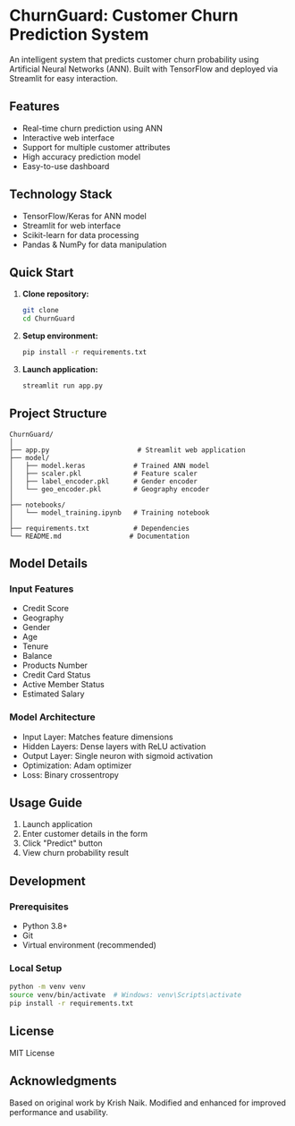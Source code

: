# ChurnGuard: Customer Churn Prediction System

An intelligent system that predicts customer churn probability using Artificial Neural Networks (ANN). Built with TensorFlow and deployed via Streamlit for easy interaction.

## Features

- Real-time churn prediction using ANN
- Interactive web interface
- Support for multiple customer attributes
- High accuracy prediction model
- Easy-to-use dashboard

## Technology Stack

- TensorFlow/Keras for ANN model
- Streamlit for web interface
- Scikit-learn for data processing
- Pandas & NumPy for data manipulation

## Quick Start

1. **Clone repository:**
   ```bash
   git clone 
   cd ChurnGuard
   ```

2. **Setup environment:**
   ```bash
   pip install -r requirements.txt
   ```

3. **Launch application:**
   ```bash
   streamlit run app.py
   ```

## Project Structure

```
ChurnGuard/
│
├── app.py                      # Streamlit web application
├── model/
│   ├── model.keras            # Trained ANN model
│   ├── scaler.pkl             # Feature scaler
│   ├── label_encoder.pkl      # Gender encoder
│   └── geo_encoder.pkl        # Geography encoder
│
├── notebooks/
│   └── model_training.ipynb   # Training notebook
│
├── requirements.txt           # Dependencies
└── README.md                 # Documentation
```

## Model Details

### Input Features
- Credit Score
- Geography
- Gender
- Age
- Tenure
- Balance
- Products Number
- Credit Card Status
- Active Member Status
- Estimated Salary

### Model Architecture
- Input Layer: Matches feature dimensions
- Hidden Layers: Dense layers with ReLU activation
- Output Layer: Single neuron with sigmoid activation
- Optimization: Adam optimizer
- Loss: Binary crossentropy

## Usage Guide

1. Launch application
2. Enter customer details in the form
3. Click "Predict" button
4. View churn probability result

## Development

### Prerequisites
- Python 3.8+
- Git
- Virtual environment (recommended)

### Local Setup
```bash
python -m venv venv
source venv/bin/activate  # Windows: venv\Scripts\activate
pip install -r requirements.txt
```

## License

MIT License

## Acknowledgments

Based on original work by Krish Naik. Modified and enhanced for improved performance and usability.
